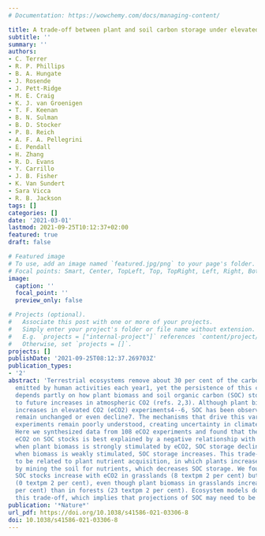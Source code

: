 ```yaml
---
# Documentation: https://wowchemy.com/docs/managing-content/

title: A trade-off between plant and soil carbon storage under elevated CO2
subtitle: ''
summary: ''
authors:
- C. Terrer
- R. P. Phillips
- B. A. Hungate
- J. Rosende
- J. Pett-Ridge
- M. E. Craig
- K. J. van Groenigen
- T. F. Keenan
- B. N. Sulman
- B. D. Stocker
- P. B. Reich
- A. F. A. Pellegrini
- E. Pendall
- H. Zhang
- R. D. Evans
- Y. Carrillo
- J. B. Fisher
- K. Van Sundert
- Sara Vicca
- R. B. Jackson
tags: []
categories: []
date: '2021-03-01'
lastmod: 2021-09-25T10:12:37+02:00
featured: true
draft: false

# Featured image
# To use, add an image named `featured.jpg/png` to your page's folder.
# Focal points: Smart, Center, TopLeft, Top, TopRight, Left, Right, BottomLeft, Bottom, BottomRight.
image:
  caption: ''
  focal_point: ''
  preview_only: false

# Projects (optional).
#   Associate this post with one or more of your projects.
#   Simply enter your project's folder or file name without extension.
#   E.g. `projects = ["internal-project"]` references `content/project/deep-learning/index.md`.
#   Otherwise, set `projects = []`.
projects: []
publishDate: '2021-09-25T08:12:37.269703Z'
publication_types:
- '2'
abstract: 'Terrestrial ecosystems remove about 30 per cent of the carbon dioxide (CO2)
  emitted by human activities each year1, yet the persistence of this carbon sink
  depends partly on how plant biomass and soil organic carbon (SOC) stocks respond
  to future increases in atmospheric CO2 (refs. 2,3). Although plant biomass often
  increases in elevated CO2 (eCO2) experiments4--6, SOC has been observed to increase,
  remain unchanged or even decline7. The mechanisms that drive this variation across
  experiments remain poorly understood, creating uncertainty in climate projections8,9.
  Here we synthesized data from 108 eCO2 experiments and found that the effect of
  eCO2 on SOC stocks is best explained by a negative relationship with plant biomass:
  when plant biomass is strongly stimulated by eCO2, SOC storage declines; conversely,
  when biomass is weakly stimulated, SOC storage increases. This trade-off appears
  to be related to plant nutrient acquisition, in which plants increase their biomass
  by mining the soil for nutrients, which decreases SOC storage. We found that, overall,
  SOC stocks increase with eCO2 in grasslands (8 textpm 2 per cent) but not in forests
  (0 textpm 2 per cent), even though plant biomass in grasslands increase less (9 textpm 3
  per cent) than in forests (23 textpm 2 per cent). Ecosystem models do not reproduce
  this trade-off, which implies that projections of SOC may need to be revised.'
publication: '*Nature*'
url_pdf: https://doi.org/10.1038/s41586-021-03306-8
doi: 10.1038/s41586-021-03306-8
---
```

